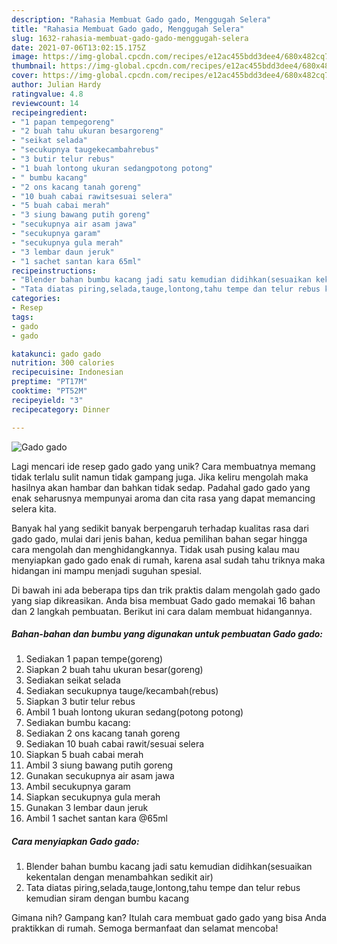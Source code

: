 ```yaml
---
description: "Rahasia Membuat Gado gado, Menggugah Selera"
title: "Rahasia Membuat Gado gado, Menggugah Selera"
slug: 1632-rahasia-membuat-gado-gado-menggugah-selera
date: 2021-07-06T13:02:15.175Z
image: https://img-global.cpcdn.com/recipes/e12ac455bdd3dee4/680x482cq70/gado-gado-foto-resep-utama.jpg
thumbnail: https://img-global.cpcdn.com/recipes/e12ac455bdd3dee4/680x482cq70/gado-gado-foto-resep-utama.jpg
cover: https://img-global.cpcdn.com/recipes/e12ac455bdd3dee4/680x482cq70/gado-gado-foto-resep-utama.jpg
author: Julian Hardy
ratingvalue: 4.8
reviewcount: 14
recipeingredient:
- "1 papan tempegoreng"
- "2 buah tahu ukuran besargoreng"
- "seikat selada"
- "secukupnya taugekecambahrebus"
- "3 butir telur rebus"
- "1 buah lontong ukuran sedangpotong potong"
- " bumbu kacang"
- "2 ons kacang tanah goreng"
- "10 buah cabai rawitsesuai selera"
- "5 buah cabai merah"
- "3 siung bawang putih goreng"
- "secukupnya air asam jawa"
- "secukupnya garam"
- "secukupnya gula merah"
- "3 lembar daun jeruk"
- "1 sachet santan kara 65ml"
recipeinstructions:
- "Blender bahan bumbu kacang jadi satu kemudian didihkan(sesuaikan kekentalan dengan menambahkan sedikit air)"
- "Tata diatas piring,selada,tauge,lontong,tahu tempe dan telur rebus kemudian siram dengan bumbu kacang"
categories:
- Resep
tags:
- gado
- gado

katakunci: gado gado 
nutrition: 300 calories
recipecuisine: Indonesian
preptime: "PT17M"
cooktime: "PT52M"
recipeyield: "3"
recipecategory: Dinner

---
```



![Gado gado](https://img-global.cpcdn.com/recipes/e12ac455bdd3dee4/680x482cq70/gado-gado-foto-resep-utama.jpg)

Lagi mencari ide resep gado gado yang unik? Cara membuatnya memang tidak terlalu sulit namun tidak gampang juga. Jika keliru mengolah maka hasilnya akan hambar dan bahkan tidak sedap. Padahal gado gado yang enak seharusnya mempunyai aroma dan cita rasa yang dapat memancing selera kita.



Banyak hal yang sedikit banyak berpengaruh terhadap kualitas rasa dari gado gado, mulai dari jenis bahan, kedua pemilihan bahan segar hingga cara mengolah dan menghidangkannya. Tidak usah pusing kalau mau menyiapkan gado gado enak di rumah, karena asal sudah tahu triknya maka hidangan ini mampu menjadi suguhan spesial.


Di bawah ini ada beberapa tips dan trik praktis dalam mengolah gado gado yang siap dikreasikan. Anda bisa membuat Gado gado memakai 16 bahan dan 2 langkah pembuatan. Berikut ini cara dalam membuat hidangannya.

<!--inarticleads1-->

##### Bahan-bahan dan bumbu yang digunakan untuk pembuatan Gado gado:

1. Sediakan 1 papan tempe(goreng)
1. Siapkan 2 buah tahu ukuran besar(goreng)
1. Sediakan seikat selada
1. Sediakan secukupnya tauge/kecambah(rebus)
1. Siapkan 3 butir telur rebus
1. Ambil 1 buah lontong ukuran sedang(potong potong)
1. Sediakan  bumbu kacang:
1. Sediakan 2 ons kacang tanah goreng
1. Sediakan 10 buah cabai rawit/sesuai selera
1. Siapkan 5 buah cabai merah
1. Ambil 3 siung bawang putih goreng
1. Gunakan secukupnya air asam jawa
1. Ambil secukupnya garam
1. Siapkan secukupnya gula merah
1. Gunakan 3 lembar daun jeruk
1. Ambil 1 sachet santan kara @65ml




<!--inarticleads2-->

##### Cara menyiapkan Gado gado:

1. Blender bahan bumbu kacang jadi satu kemudian didihkan(sesuaikan kekentalan dengan menambahkan sedikit air)
1. Tata diatas piring,selada,tauge,lontong,tahu tempe dan telur rebus kemudian siram dengan bumbu kacang




Gimana nih? Gampang kan? Itulah cara membuat gado gado yang bisa Anda praktikkan di rumah. Semoga bermanfaat dan selamat mencoba!
